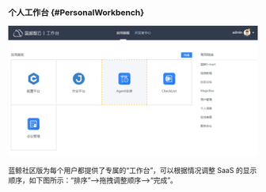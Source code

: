 ### 个人工作台 {#PersonalWorkbench}

![](../assets/image006.png)

蓝鲸社区版为每个用户都提供了专属的“工作台”，可以根据情况调整 SaaS 的显示顺序，如下图所示：“排序”—>拖拽调整顺序—>“完成”。
